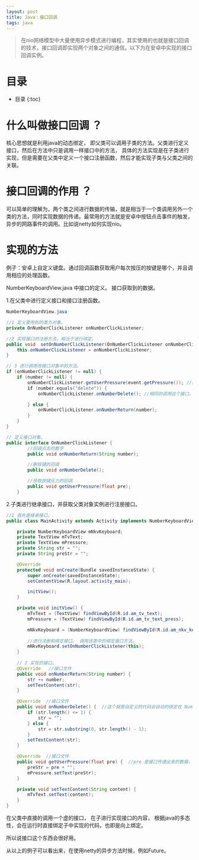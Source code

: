 ```yaml
---
layout: post
title: Java：接口回调
tags: java  
---
```



> 在nio网络模型中大量使用异步模式进行编程，其实使用的也就是接口回调的技术，接口回调即实现两个对象之间的通信。以下为在安卓中实现的接口回调实例。

#  目录
* 目录
{:toc}
# 什么叫做接口回调 ？ 

 核心思想就是利用java的动态绑定， 即父类可以调用子类的方法。父类进行定义接口，然后在方法中只是调用一样接口中的方法， 具体的方法实现是在子类进行实现，但是需要在父类中定义一个接口注册函数，然后才能实现子类与父类之间的关联。

# 接口回调的作用 ？

可以简单的理解为，两个类之间进行数据的传输，就是相当于一个类调用另外一个类的方法，同时实现数据的传递。最常用的方法就是安卓中按钮点击事件的触发，异步的网路事件的调用。比如说netty如何实现nio。

# 实现的方法

例子：安卓上自定义键盘。通过回调函数获取用户每次按压的按键是哪个，并且调用相应的处理函数。

 NumberKeyboardView.java 中接口的定义。 接口获取到的数据。

1.在父类中进行定义接口和接口注册函数。

```java
NumberKeyboardView.java

//1 定义要用到的类为对象。
private OnNumberClickListener onNumberClickListener; 

//2 实现接口的注册方法，相当于进行绑定。
public void  setOnNumberClickListener(OnNumberClickListener onNumberClickListener){
    this.onNumberClickListener = onNumberClickListener;
}

// 3 进行调用改接口对象中的方法。
if (onNumberClickListener != null) {
    if (number != null) {
        onNumberClickListener.getUserPressure(event.getPressure()); //就是说在这个类中会自动的调用这个接口，自己没有实现内容，但是继承的类会实现，之后调用实例化中的代码即可。
        if (number.equals("delete")) {
            onNumberClickListener.onNumberDelete(); //相同的调用这个接口。

        } else {
            onNumberClickListener.onNumberReturn(number);
        }
    }
} 

// 定义接口对象。
public interface OnNumberClickListener {
        //回调点击的数字
        public void onNumberReturn(String number);

        //删除键的回调
        public void onNumberDelete();

        //获取按键压力的回调
        public void getUserPressure(float pre);
    }
```

2.子类进行继承接口，并获取父类对象实例进行注册接口。

```java
//1 首先是继承接口。
public class MainActivity extends Activity implements NumberKeyboardView.OnNumberClickListener {

    private NumberKeyboardView mNkvKeyboard;
    private TextView mTvText;
    private TextView mPressure;
    private String str = "";
    private String preStr = "";

    @Override
    protected void onCreate(Bundle savedInstanceState) {
        super.onCreate(savedInstanceState);
        setContentView(R.layout.activity_main);

        initView();
    }

    private void initView() {
        mTvText = (TextView) findViewById(R.id.am_tv_text);
        mPressure = (TextView) findViewById(R.id.am_tv_text_press);

        mNkvKeyboard = (NumberKeyboardView) findViewById(R.id.am_nkv_keyboard);
        
        //进行注册和绑定接口。 调用该类中的绑定接口方法。
        mNkvKeyboard.setOnNumberClickListener(this);
    }
 
	// 2 实现的接口。
    @Override   //接口文件
    public void onNumberReturn(String number) {
        str += number;
        setTextContent(str);
    }

    @Override  //接口文件
    public void onNumberDelete() {  //这个就是自定义的代码会自动的绑定在 NumberKeyboardView 这个类中。在这个进行调用。
        if (str.length() <= 1) {
            str = "";
        } else {
            str = str.substring(0, str.length() - 1);
        }
        setTextContent(str);
    }

    @Override  //接口文件
    public void getUserPressure(float pre) {  //pre 是接口传递出来的数据， 之后自己进行操作即可。
        preStr = pre + "";
        mPressure.setText(preStr);
    }

    private void setTextContent(String content) {
        mTvText.setText(content);
    }
}
```

 在父类中直接的调用一个虚的接口， 在子进行实现接口的内容， 根据java的多态性，会在运行时直接绑定子中实现的代码，也即是向上绑定。

所以说接口这个东西会很好用。

从以上的例子可以看出来，在使用netty的异步方法时候，例如Future。